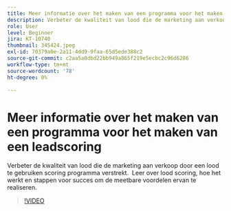 ```yaml
---
title: Meer informatie over het maken van een programma voor het maken van een leadscoring
description: Verbeter de kwaliteit van lood die de marketing aan verkoop door een lood te gebruiken scoring programma verstrekt.  Leer over lood scoring, hoe het werkt en stappen voor succes om de meetbare voordelen ervan te realiseren.
role: User
level: Beginner
jira: KT-10740
thumbnail: 345424.jpeg
exl-id: 70379a0e-2a11-4dd9-9faa-65d5ede388c2
source-git-commit: c2aa5a0dbd22bb949a865f219e5ecbc2c96d6286
workflow-type: tm+mt
source-wordcount: '78'
ht-degree: 0%

---
```


# Meer informatie over het maken van een programma voor het maken van een leadscoring

Verbeter de kwaliteit van lood die de marketing aan verkoop door een lood te gebruiken scoring programma verstrekt.  Leer over lood scoring, hoe het werkt en stappen voor succes om de meetbare voordelen ervan te realiseren.

>[!VIDEO](https://video.tv.adobe.com/v/345424/?quality=12&learn=on)

